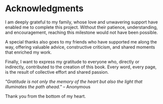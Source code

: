 # Acknowledgments

I am deeply grateful to my family, whose love and unwavering support have enabled me to complete this project. Without their patience, understanding, and encouragement, reaching this milestone would not have been possible.

A special thanks also goes to my friends who have supported me along the way, offering valuable advice, constructive criticism, and shared moments that enriched my work.

Finally, I want to express my gratitude to everyone who, directly or indirectly, contributed to the creation of this book. Every word, every page, is the result of collective effort and shared passion.

*"Gratitude is not only the memory of the heart but also the light that illuminates the path ahead."* – Anonymous

Thank you from the bottom of my heart.
